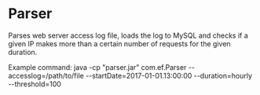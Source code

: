 # Parser
Parses web server access log file, loads the log to MySQL and checks if a given IP makes more than a certain number of requests for the given duration.

Example command: 
    java -cp "parser.jar" com.ef.Parser --accesslog=/path/to/file --startDate=2017-01-01.13:00:00 --duration=hourly --threshold=100